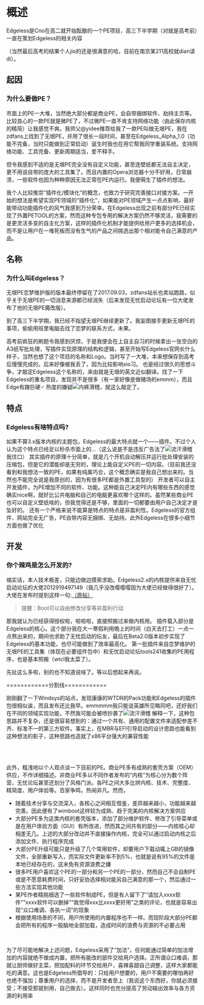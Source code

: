 # 概述
Edgeless是Cno在高二就开始酝酿的一个PE项目，高三下半学期（对就是高考前）一直在策划Edgeless的相关内容

（当然最后高考的结果个人jio的还是很满意的哈，目前在南京某211高校就dian读di）。
## 起因
### 为什么要做PE？

市面上的PE一大堆，当然绝大部分都是商业PE，会自带捆绑软件、劫持主页等。比较良心的一款PE就是微PE了，不过微PE一直不肯支持网络功能（由此保存内核的精简）让我感觉不爽。我师父@yidee推荐给我了一款PE叫做无垠PE，我在zdfans上找到了无垠PE，并用了很长一段时间，甚至在Edgeless_Alpha_1.0（功能不完备，当时只能做到正常启动）诞生时我也在用它帮我同学重装系统。支持网络功能、工具完备、更新周期适当，爱不释手。

但令我感到不适的是无垠PE完全没有自定义功能，甚至连壁纸都无法自主决定，更不用说自带的庞大的工具集了。而且内置的Opera浏览器十分不好用，日常崩溃，一些软件也因为种种原因无法正常在PE内运行。我便萌生了插件的想法。
<br/>

我个人比较推崇“插件化/模块化”的概念，也致力于研究完善接口对接方案。一开始的想法是希望实现PE领域的“插件化”，如果能对PE领域产生一点点影响，最好能带动功能插件化的风气我感到万分荣幸。在Edgeless出现之前有部分PE已经实现了外置PETOOL的方案，然而这种专包专用的解决方案仍然不够灵活，我需要的是更灵活多变的自主化方案，这样的插件化机制才能提供给用户更多的选择机会，而不是让用户在一堆死板而没有生气的产品之间挑选出那个相对能令自己满意的产品。
## 名称
### 为什么叫Edgeless？
无垠PE恋梦维护版的版本最终停留在了2017.09.03，zdfans站长也卖站跑路，似乎关于无垠PE的一切消息来源都已经消失（后来发现无忧启动论坛有一位大佬发布了他的无垠PE魔改版）。

到了高三下半学期，我已经不指望无垠PE继续更新了。我妄图接手更新无垠PE的事项，偷偷用班里电脑去找了恋梦的联系方式，未果。

高考前疯狂的刷题令我感到厌烦，于是我便会在上自主自习的时候拿出一张空白的A3纸写批处理，写插件实现原理的结构和逻辑，甚至开始写Edgeless官网长什么样子，当然也想了这个项目的名称和Logo。当时写了一大堆，本来想保存到高考后慢慢完成的，后来好像被我丢了，因为比较影响xio习。
也是经过很久的思想斗争，才敲定Edgeless这个名称的，来由就是无垠的英文近似翻译。找了一下Edgeless的重名项目，发现并不是很多（有一家好像是做赌场的emmm），而且Edge有蹭巨硬♂ 热度的嫌疑![内裤滑稽](https://gitee.com/cnotech/edgeless-wiki-vuepress/raw/master/docs/images/pc.gif)，就这么敲定了。
## 特点
### Edgeless有啥特点吗?
如果不算3.x版本内核的主题包，Edgeless的最大特点就一个——插件。不过个人认为这个特点已经足以秒杀市面上的...（这么说是不是违反广告法了![流汗滑稽](https://gitee.com/cnotech/edgeless-wiki-vuepress/raw/master/docs/images/tieba_emotion_88.gif)我住口）
其实插件的原理十分简单，就是几个开机自动解压并运行批处理安装的压缩包，但是它的潜能却是无穷的，理论上能自定义PE的一切内容。（目前我还没看到和我想法一致的PE，如果有纯属巧合，这个概念确实是我自己想出来的。当然也不能完全说是我原创的，因为有很多PE都是外置工具型的）
开发者可以自主开发插件，为PE增加不同的软件、功能。这种能自己决定PE内有哪些东西的感觉确实nice啊，就好比公共电脑和自己的电脑更喜欢哪个这样的。虽然某些商业PE也可以自定义壁纸啥的，但我觉得还是不够，里面的一切都要由用户自己决定才是坠好的。
还有一个严格来说不能算是特点的特点是非盈利性。Edgeless的官方组件、网站完全无广告，PE自带内容无捆绑、无劫持。此外Edgeless在很多小细节方面也做了优化
## 开发
### 你个辣鸡是怎么开发的?
缩实话，本人技术极差，只能边做边摸索求助。Edgeless2.x的内核提供来自无忧启动论坛的大佬2012919497149（我几乎没改嘤嘤嘤因为大佬已经做得很好了）。大佬在发布时提到这样一句:[（原帖）](http://bbs.wuyou.net/forum.php?mod=viewthread&tid=376688)

>提醒：Boot可以自由修改分享等非盈利行动

那我就认为已经获得授权啦，啦啦啦，直接照搬过来做内核用。
插件载入部分是Edgeless的核心。这个部分我在大一寒假利用晚上的时间（白天去打工）一点一点熬出来的，期间也求助了无忧启动的坛友，最后在Beta2.0版本初步实现了Edgeless的基本功能，也尽可能做到了效率最高化。
第一批插件来自恋梦维护的无垠PE的工具集（体现在必要组件包中）和无忧启动论坛tools241收集的PE用程序，也是基本照搬（wtcl我太菜了）。

先扯这么多啦，别的也不知道说啥了。等以后想起来再说。

============分割线============

刚刚翻了一下Windsys的站点，发现康康的WTDR的Pack功能和Edgeless的插件包很相似诶，而且发布还比我早。emmmmm我只能说英雄所见略同吧，还好我们在不同的领域实现功能，不然我可能会被喷抄袭了![流汗滑稽](https://gitee.com/cnotech/edgeless-wiki-vuepress/raw/master/docs/images/tieba_emotion_88.gif)
解释一下，这种包思路并不复杂，还是很容易想到的：通过一个共有、通用的配置文件来适配参差不齐、标准不一的第三方软件。事实上，在MBR与EFI引导启动的设计思路也能看到这种想法的影子，这种思路也造就了x86平台强大的兼容性能

<br/>

<br/>

此外，粗浅地以个人观点谈一下目前的PE。商业PE多有成熟的套壳方案（OEM）供应，不作详细描述。非商业PE多以不同作者发布的“内核”为核心分为数个阵营，无忧论坛甚至还划分了风格门派。各PE之间大多比拼内核、技术、完整度、精简度、用户体验等。百家争鸣，热闹非凡。然而，
* 随着技术分享与交流深入，各核心之间相互借鉴，差异越来越小，功能越来越完善。因此便有了wimboot这样较为成熟、趋于完美的内核解决方案供应
* 大部分PE多为这类内核的套壳版本，添加了部分维护软件、修改了引导菜单或是在用户体验方面（GUI）有所改进，然而其之间共有的部分——内核核心却相差无几。上述的大部分改动并不直接操作内核，完全可以通过启动内核之后添加文件、执行程序完成
* 大部分PE升级可能只是升级了几个常用软件，却要用户下载动辄上GB的镜像文件，全部重新写入，而实际文件更新率不到5%，也就是说有95%的文件是本地已经存在的，这未免有资源浪费之嫌
* 很多PE用户喜欢这个PE的一部分和另一个PE的一部分，然而自己不会自制PE或是不愿意耗费时间，只好妥协选择相对能另自己满意的那一个，然后通过一些方法实现其他功能
* 某PE作者精挑细选了一些软件制成PE，但是有人留下了“请加入xxxx软件”“xxxx软件可以删掉”“我觉得xxx比xxxx更好用”之类的评论，也就是容易出现“众口难调、各执一词”的现象
* 根据使用场景的不同，用户所使用的内置程序也不一样。而现阶段大部分PE都会把所有的程序一股脑地全部加载，造成时间的浪费与资源的不必要占用
<br/>

为了尽可能地解决上述问题，Edgeless采用了“加法”，任何能通过简单的加法增加的内容就绝不做成内置，把所有能改的部件交给用户选择。正所谓众口难调，那就让厨师做好主菜，把加配料的环节交给用户，喜辣喜甜自己调整，这样大家都能吃的满意。这也是Edgeless所倡导的：只给用户想要的，用户不需要的哪怕再好也绝不强加；尊重用户的选择，而不是开发者至上（我说这个东西好，你就必须接受；不接受那就别用，自己做去）。这样同时也充分提高了劳动输出效率与各方资源的利用率

